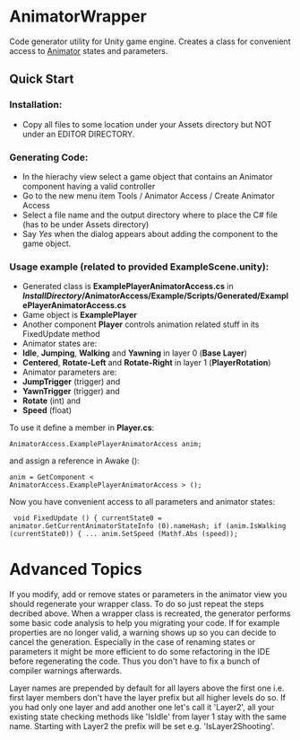 # AnimatorWrapper

Code generator utility for Unity game engine. Creates a class for convenient access to [Animator](http://docs.unity3d.com/ScriptReference/Animator.html) states and parameters.

## Quick Start
### Installation:
-   Copy all files to some location under your Assets directory but NOT under an EDITOR DIRECTORY.

### Generating Code:
-  In the hierachy view select a game object that contains an Animator component having a valid controller
-  Go to the new menu item Tools / Animator Access / Create Animator Access
-  Select a file name and the output directory where to place the C# file (has to be under Assets directory)
-  Say _Yes_ when the dialog appears about adding the component to the game object.

### Usage example (related to provided ExampleScene.unity):
-   Generated class is **ExamplePlayerAnimatorAccess.cs** in **_InstallDirectory_/AnimatorAccess/Example/Scripts/Generated/ExamplePlayerAnimatorAccess.cs**
-   Game object is **ExamplePlayer**
-   Another component **Player** controls animation related stuff in its FixedUpdate method
-   Animator states are:
  -   **Idle**, **Jumping**, **Walking** and **Yawning** in layer 0 (**Base Layer**)
  -   **Centered**, **Rotate-Left** and **Rotate-Right** in layer 1 (**PlayerRotation**)
-   Animator parameters are:
 -   **JumpTrigger** (trigger) and 
 -   **YawnTrigger** (trigger) and 
 -   **Rotate** (int) and 
 -   **Speed** (float)

To use it define a member in **Player.cs**:
	<pre><code>AnimatorAccess.ExamplePlayerAnimatorAccess anim;</code></pre>
and assign a reference in Awake ():
	<pre><code>anim = GetComponent < AnimatorAccess.ExamplePlayerAnimatorAccess > ();</code></pre>
	
		
Now you have convenient access to all parameters and animator states:<pre><code>
	void FixedUpdate () {
		currentState0 = animator.GetCurrentAnimatorStateInfo (0).nameHash;
		if (anim.IsWalking (currentState0)) {
		...
		anim.SetSpeed (Mathf.Abs (speed));
</code></pre>

Advanced Topics
===============
If you modify, add or remove states or parameters in the animator view you should regenerate your wrapper class.
To do so just repeat the steps decribed above. When a wrapper class is recreated, the generator performs some 
basic code analysis to help you migrating your code. If for example properties are no longer valid, a warning 
shows up so you can decide to cancel the generation. Especially in the case of renaming states or parameters it 
might be more efficient to do some refactoring in the IDE before regenerating the code. Thus you don't have to
fix a bunch of compiler warnings afterwards.

Layer names are prepended by default for all layers above the first one i.e. first layer members don't have the 
layer prefix but all higher levels do so. If you had only one layer and add another one let's call it 'Layer2', 
all your existing state checking methods like 'IsIdle' from layer 1 stay with the same name. Starting with 
Layer2 the prefix will be set e.g. 'IsLayer2Shooting'. 
